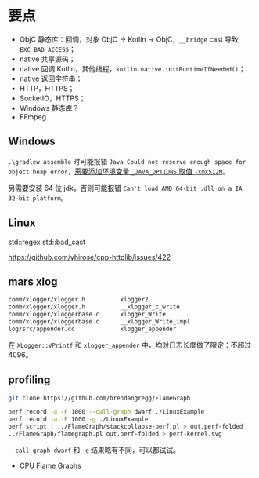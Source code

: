# 要点

+ ObjC 静态库：回调，对象 ObjC -> Kotlin -> ObjC，`__bridge` cast 导致 `EXC_BAD_ACCESS`；
+ native 共享源码；
+ native 回调 Kotlin，其他线程，`kotlin.native.initRuntimeIfNeeded()`；
+ native 返回字符串；
+ HTTP，HTTPS；
+ SocketIO，HTTPS；
+ Windows 静态库？
+ FFmpeg

## Windows

`.\gradlew assemble` 时可能报错 `Java Could not reserve enough space for object heap error`，[需要添加环境变量 `_JAVA_OPTIONS` 取值 `-Xmx512M`](https://stackoverflow.com/a/24406013/3077508)。

另需要安装 64 位 jdk，否则可能报错 `Can't load AMD 64-bit .dll on a IA 32-bit platform`。

## Linux

std::regex std::bad_cast

https://github.com/yhirose/cpp-httplib/issues/422

## mars xlog

```bash
comm/xlogger/xlogger.h          xlogger2
comm/xlogger/xlogger.h          __xlogger_c_write
comm/xlogger/xloggerbase.c      xlogger_Write
comm/xlogger/xloggerbase.c      __xlogger_Write_impl
log/src/appender.cc             xlogger_appender
```

在 `XLogger::VPrintf` 和 `xlogger_appender` 中，均对日志长度做了限定：不超过 4096。

## profiling

```bash
git clone https://github.com/brendangregg/FlameGraph

perf record -a -F 1000 --call-graph dwarf ./LinuxExample
perf record -a -F 1000 -g ./LinuxExample
perf script | ../FlameGraph/stackcollapse-perf.pl > out.perf-folded
../FlameGraph/flamegraph.pl out.perf-folded > perf-kernel.svg
```

`--call-graph dwarf` 和 `-g` 结果略有不同，可以都试试。

+ [CPU Flame Graphs](http://www.brendangregg.com/FlameGraphs/cpuflamegraphs.html)
